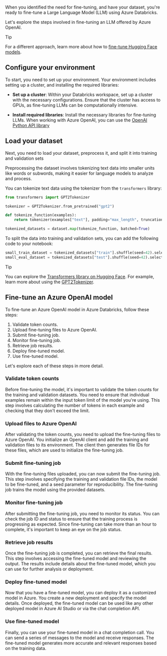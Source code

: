 When you identified the need for fine-tuning, and have your dataset, you're ready to fine-tune a Large Language Model (LLM) using Azure Databricks.

Let's explore the steps involved in fine-tuning an LLM offered by Azure OpenAI.

> [!Tip]
> For a different approach, learn more about how to [fine-tune Hugging Face models](/azure/databricks/machine-learning/train-model/huggingface/fine-tune-model?azure-portal=true).

## Configure your environment

To start, you need to set up your environment. Your environment includes setting up a cluster, and installing the required libraries:

- **Set up a cluster**: Within your Databricks workspace, set up a cluster with the necessary configurations. Ensure that the cluster has access to GPUs, as fine-tuning LLMs can be computationally intensive.

- **Install required libraries**: Install the necessary libraries for fine-tuning LLMs. When working with Azure OpenAI, you can use the [OpenAI Python API library](https://github.com/openai/openai-python?azure-portal=true)

## Load your dataset

Next, you need to load your dataset, preprocess it, and split it into training and validation sets

Preprocessing the dataset involves tokenizing text data into smaller units like words or subwords, making it easier for language models to analyze and process.

You can tokenize text data using the tokenizer from the `transformers` library:

```python
from transformers import GPT2Tokenizer

tokenizer = GPT2Tokenizer.from_pretrained("gpt2")

def tokenize_function(examples):
    return tokenizer(examples["text"], padding="max_length", truncation=True)

tokenized_datasets = dataset.map(tokenize_function, batched=True)
```

To split the data into training and validation sets, you can add the following code to your notebook:

```python
small_train_dataset = tokenized_datasets["train"].shuffle(seed=42).select(range(1000))
small_eval_dataset = tokenized_datasets["test"].shuffle(seed=42).select(range(500))
```

> [!Tip]
> You can explore the [Transformers library on Hugging Face](https://huggingface.co/docs/transformers/en/index?azure-portal=true). For example, learn more about using the [GPT2Tokenizer](https://huggingface.co/docs/transformers/model_doc/gpt2#transformers.GPT2Tokenizer?azure-portal=true).

## Fine-tune an Azure OpenAI model

To fine-tune an Azure OpenAI model in Azure Databricks, follow these steps:

1. Validate token counts.
1. Upload fine-tuning files to Azure OpenAI.
1. Submit fine-tuning job.
1. Monitor fine-tuning job.
1. Retrieve job results.
1. Deploy fine-tuned model.
1. Use fine-tuned model.

Let's explore each of these steps in more detail.

### Validate token counts

Before fine-tuning the model, it's important to validate the token counts for the training and validation datasets. You need to ensure that individual examples remain within the input token limit of the model you're using. This step involves calculating the number of tokens in each example and checking that they don't exceed the limit.

### Upload files to Azure OpenAI

After validating the token counts, you need to upload the fine-tuning files to Azure OpenAI. You initialize an OpenAI client and add the training and validation files to its environment. The client then generates file IDs for these files, which are used to initialize the fine-tuning job.

### Submit fine-tuning job

With the fine-tuning files uploaded, you can now submit the fine-tuning job. This step involves specifying the training and validation file IDs, the model to be fine-tuned, and a seed parameter for reproducibility. The fine-tuning job trains the model using the provided datasets.

### Monitor fine-tuning job

After submitting the fine-tuning job, you need to monitor its status. You can check the job ID and status to ensure that the training process is progressing as expected. Since fine-tuning can take more than an hour to complete, it's important to keep an eye on the job status.

### Retrieve job results

Once the fine-tuning job is completed, you can retrieve the final results. This step involves accessing the fine-tuned model and reviewing the output. The results include details about the fine-tuned model, which you can use for further analysis or deployment.

### Deploy fine-tuned model

Now that you have a fine-tuned model, you can deploy it as a customized model in Azure. You create a new deployment and specify the model details. Once deployed, the fine-tuned model can be used like any other deployed model in Azure AI Studio or via the chat completion API.

### Use fine-tuned model

Finally, you can use your fine-tuned model in a chat completion call. You can send a series of messages to the model and receive responses. The fine-tuned model generates more accurate and relevant responses based on the training data.
